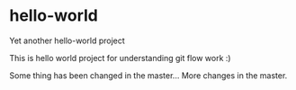 # hello-world
Yet another hello-world project

This is hello world project for understanding git flow work
:)

Some thing has been changed in the master...
More changes in the master.
